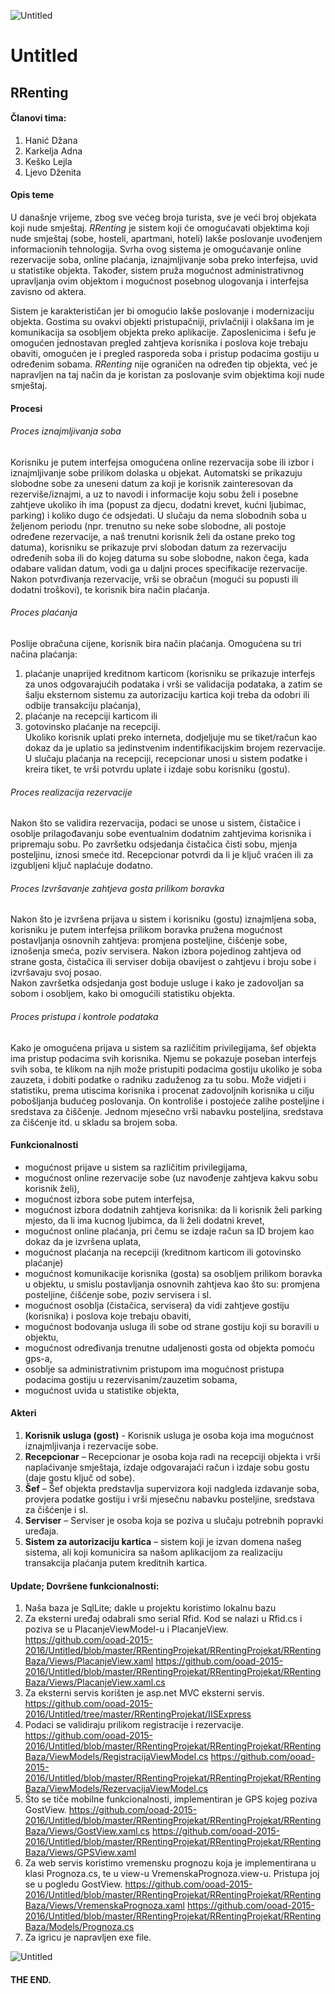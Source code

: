 ![Untitled](https://raw.githubusercontent.com/ooad-2015-2016/Untitled/master/logo.png)

# Untitled
## RRenting
#### Članovi tima: 
  1. Hanić Džana 
  2. Karkelja Adna 
  3. Keško Lejla 
  4. Ljevo Dženita

#### Opis teme
U današnje vrijeme, zbog sve većeg broja turista, sve je veći broj objekata koji nude smještaj. *RRenting* je sistem koji će omogućavati objektima koji nude smještaj (sobe, hosteli, apartmani, hoteli) lakše poslovanje uvođenjem informacionih tehnologija. Svrha ovog sistema je omogućavanje online rezervacije soba, online plaćanja, iznajmljivanje soba preko interfejsa, uvid u statistike objekta. Također, sistem pruža mogućnost administrativnog upravljanja ovim objektom i mogućnost posebnog ulogovanja i interfejsa zavisno od aktera.

Sistem je karakterističan jer bi omogućio lakše poslovanje i modernizaciju objekta. Gostima su ovakvi objekti pristupačniji, privlačniji i olakšana im je komunikacija sa osobljem objekta preko aplikacije. Zaposlenicima i šefu je omogućen jednostavan pregled zahtjeva korisnika i poslova koje trebaju obaviti, omogućen je i pregled rasporeda soba i pristup podacima gostiju u određenim sobama. *RRenting* nije ograničen na određen tip objekta, već je napravljen na taj način da je koristan za poslovanje svim objektima koji nude smještaj. 


#### Procesi	
###### Proces iznajmljivanja soba
Korisniku je putem interfejsa omogućena online rezervacija sobe ili izbor i iznajmljivanje sobe prilikom dolaska u objekat.   Automatski se prikazuju slobodne sobe za uneseni datum za koji je korisnik zainteresovan da rezerviše/iznajmi, a uz to navodi i informacije koju sobu želi i posebne zahtjeve ukoliko ih ima (popust za djecu, dodatni krevet, kućni ljubimac, parking) i koliko dugo će odsjedati. 
U slučaju da nema slobodnih soba u željenom periodu (npr. trenutno su neke sobe slobodne, ali postoje određene rezervacije, a naš trenutni korisnik želi da ostane preko tog datuma), korisniku se prikazuje prvi slobodan datum za rezervaciju određenih soba ili do kojeg datuma su sobe slobodne, nakon čega, kada odabare validan datum, vodi ga u daljni proces specifikacije rezervacije. Nakon potvrđivanja rezervacije, vrši se obračun (mogući su popusti ili dodatni troškovi), te korisnik bira način plaćanja.

###### Proces plaćanja
Poslije obračuna cijene, korisnik bira način plaćanja. Omogućena su tri načina plaćanja: 
  1.	plaćanje unaprijed kreditnom karticom (korisniku se prikazuje interfejs za unos odgovarajućih podataka i vrši se validacija podataka, a zatim se šalju eksternom sistemu za autorizaciju kartica koji treba da odobri ili odbije transakciju plaćanja), 
  2.	plaćanje na recepciji karticom ili 
  3.	gotovinsko plaćanje na recepciji.  
Ukoliko korisnik uplati preko interneta, dodjeljuje  mu se tiket/račun kao dokaz da je uplatio sa jedinstvenim indentifikacijskim brojem rezervacije. U slučaju plaćanja na recepciji, recepcionar unosi u sistem podatke i kreira tiket, te vrši potvrdu uplate i izdaje sobu korisniku (gostu).

###### Proces realizacija rezervacije
Nakon što se validira rezervacija, podaci se unose u sistem, čistačice i osoblje prilagođavanju sobe eventualnim dodatnim zahtjevima korisnika i pripremaju sobu. Po završetku odsjedanja čistačica čisti sobu, mjenja posteljinu, iznosi smeće itd. Recepcionar potvrdi da li je ključ vraćen ili za izgubljeni ključ naplaćuje dodatno.

###### Proces Izvršavanje zahtjeva gosta prilikom boravka
Nakon što je izvršena prijava u sistem i korisniku (gostu) iznajmljena soba, korisniku je putem interfejsa prilikom boravka pružena mogućnost postavljanja osnovnih zahtjeva: promjena posteljine, čišćenje sobe, iznošenja smeća, poziv servisera. Nakon izbora pojedinog zahtjeva od strane gosta, čistačica ili serviser dobija obavijest o zahtjevu i broju sobe i izvršavaju svoj posao.  
Nakon završetka odsjedanja gost boduje usluge i kako je zadovoljan sa sobom i osobljem, kako bi omogućili statistiku objekta. 

###### Proces pristupa i kontrole podataka
Kako je omogućena prijava u sistem sa različitim privilegijama, šef objekta ima pristup podacima svih korisnika. Njemu se pokazuje poseban interfejs svih soba, te klikom na njih može pristupiti podacima gostiju ukoliko je soba zauzeta, i dobiti podatke o radniku zaduženog za tu sobu. Može vidjeti i statistiku, prema utiscima korisnika i procenat zadovoljnih korisnika u cilju pobošljanja budućeg poslovanja. On kontroliše i postojeće zalihe posteljine i sredstava za čiščenje. Jednom mjesečno vrši nabavku posteljina, sredstava za čišćenje itd. u skladu sa brojem soba.


#### Funkcionalnosti
*	mogućnost prijave u sistem sa različitim privilegijama,
*	mogućnost online rezervacije sobe (uz navođenje zahtjeva kakvu sobu korisnik želi),
*	mogućnost izbora sobe putem interfejsa,
*	mogućnost izbora dodatnih zahtjeva korisnika: da li korisnik želi parking mjesto, da li ima kucnog ljubimca, da li želi dodatni krevet,
*	mogućnost online plaćanja, pri čemu se izdaje račun sa ID brojem kao dokaz da je izvršena uplata,
*	mogućnost plaćanja na recepciji (kreditnom karticom ili gotovinsko plaćanje)
*	mogućnost komunikacije korisnika (gosta) sa osobljem prilikom boravka u objektu, u smislu postavljanja osnovnih zahtjeva kao što su: promjena posteljine, čišćenje sobe, poziv servisera i sl.
*	mogućnost osoblja (čistačica, servisera) da vidi zahtjeve gostiju (korisnika) i poslova koje trebaju obaviti,
*	mogućnost bodovanja usluga ili sobe od strane gostiju koji su boravili u objektu,
*	mogućnost određivanja trenutne udaljenosti gosta od objekta pomoću gps-a,
*	osoblje sa administrativnim pristupom ima mogućnost pristupa podacima gostiju u rezervisanim/zauzetim sobama,
*	mogućnost uvida u statistike objekta,


#### Akteri
1.	**Korisnik usluga (gost)** - Korisnik usluga je osoba koja ima mogućnost iznajmljivanja i rezervacije sobe.
2.	**Recepcionar** – Recepcionar je osoba koja radi na recepciji objekta i vrši naplaćivanje smještaja, izdaje odgovarajaći račun i izdaje sobu gostu (daje gostu ključ od sobe). 
3. **Šef** – Šef objekta predstavlja supervizora koji nadgleda izdavanje soba, provjera podatke gostiju i vrši mjesečnu nabavku posteljine, sredstava za čišćenje i sl. 
4. 	**Serviser** – Serviser je osoba koja se poziva u slučaju potrebnih popravki uređaja.
5.	**Sistem za autorizaciju kartica** – sistem koji je izvan domena našeg sistema, ali koji komunicira sa našom aplikacijom za realizaciju transakcija plaćanja putem kreditnih kartica.  


#### Update; Dovršene funkcionalnosti:
1.   Naša baza je SqlLite; dakle u projektu koristimo lokalnu bazu
2.  Za eksterni uređaj odabrali smo serial Rfid. 
Kod se nalazi u Rfid.cs i poziva se u PlacanjeViewModel-u i PlacanjeView. 
https://github.com/ooad-2015-2016/Untitled/blob/master/RRentingProjekat/RRentingProjekat/RRentingBaza/Views/PlacanjeView.xaml
https://github.com/ooad-2015-2016/Untitled/blob/master/RRentingProjekat/RRentingProjekat/RRentingBaza/Views/PlacanjeView.xaml.cs
3.  Za eksterni servis korišten je asp.net MVC eksterni servis.
https://github.com/ooad-2015-2016/Untitled/tree/master/RRentingProjekat/IISExpress
4.  Podaci se validiraju prilikom registracije i rezervacije.
https://github.com/ooad-2015-2016/Untitled/blob/master/RRentingProjekat/RRentingProjekat/RRentingBaza/ViewModels/RegistracijaViewModel.cs
https://github.com/ooad-2015-2016/Untitled/blob/master/RRentingProjekat/RRentingProjekat/RRentingBaza/ViewModels/RezervacijaViewModel.cs
5.  Što se tiče mobilne funkcionalnosti, implementiran je GPS kojeg poziva GostView.
https://github.com/ooad-2015-2016/Untitled/blob/master/RRentingProjekat/RRentingProjekat/RRentingBaza/Views/GostView.xaml.cs
https://github.com/ooad-2015-2016/Untitled/blob/master/RRentingProjekat/RRentingProjekat/RRentingBaza/Views/GPSView.xaml
6.  Za web servis koristimo vremensku prognozu koja je implementirana u klasi Prognoza.cs, te u view-u VremenskaPrognoza.view-u.
Pristupa joj se u pogledu GostView.
https://github.com/ooad-2015-2016/Untitled/blob/master/RRentingProjekat/RRentingProjekat/RRentingBaza/Views/VremenskaPrognoza.xaml
https://github.com/ooad-2015-2016/Untitled/blob/master/RRentingProjekat/RRentingProjekat/RRentingBaza/Models/Prognoza.cs
7.  Za igricu je napravljen exe file.


![Untitled](https://raw.githubusercontent.com/ooad-2015-2016/Untitled/master/rezervacija.png)


#### THE END.
